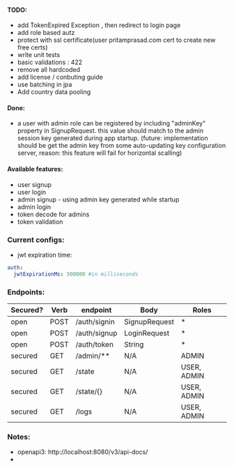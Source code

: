 #### TODO:
- add TokenExpired Exception , then redirect to login page
- add role based autz
- protect with ssl certificate(user pritamprasad.com cert to create new free certs)
- write unit tests
- basic validations : 422
- remove all hardcoded
- add license / conbuting guide
- use batching in jpa
- Add country data pooling
 


#### Done:
- a user with admin role can be registered by including "adminKey" property in SignupRequest.
this value should match to the admin session key generated during app startup. 
(future: implementation should be get the admin key from some auto-updating key 
configuration server, reason: this feature will fail for horizontal scalling)

#### Available features:
-   user signup
-   user login
-   admin signup - using admin key generated while startup
-   admin login
-   token decode for admins
-   token validation  

### Current configs:
- jwt expiration time:
```yaml
auth:
  jwtExpirationMs: 300000 #in milliseconds
```

### Endpoints:
| Secured? | Verb   |   endpoint    | Body          | Roles         |  
| -------- | ------ | ------------- | --------------|---------------|
| open     | POST   | /auth/signin  | SignupRequest | *             |
| open     | POST   | /auth/signup  | LoginRequest  | *             |
| open     | POST   | /auth/token   | String        | *             |
| secured  | GET    | /admin/**     | N/A           | ADMIN         |
| secured  | GET    | /state        | N/A           | USER, ADMIN   |
| secured  | GET    | /state/{}     | N/A           | USER, ADMIN   |
| secured  | GET    | /logs         | N/A           | USER, ADMIN   |

### Notes:
- openapi3: http://localhost:8080/v3/api-docs/
- 